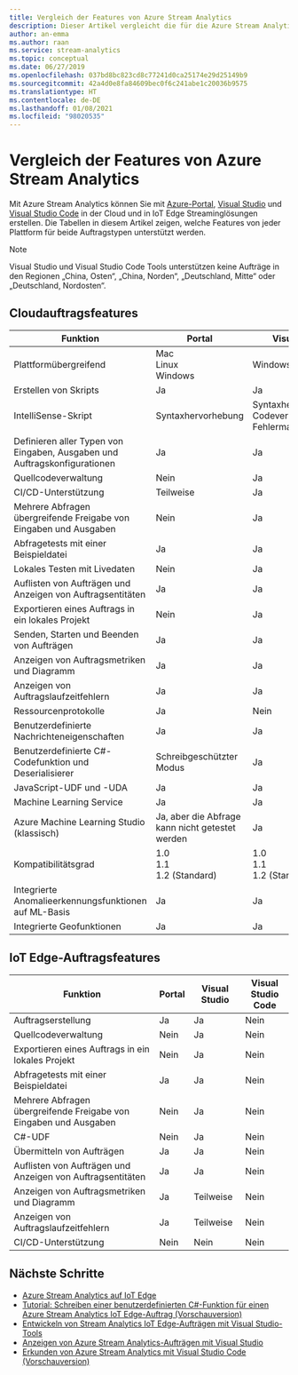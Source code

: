 ```yaml
---
title: Vergleich der Features von Azure Stream Analytics
description: Dieser Artikel vergleicht die für die Azure Stream Analytics-Cloud und IoT Edge-Aufträge in Azure-Portal, Visual Studio und Visual Studio Code unterstützten Features.
author: an-emma
ms.author: raan
ms.service: stream-analytics
ms.topic: conceptual
ms.date: 06/27/2019
ms.openlocfilehash: 037bd8bc823cd8c77241d0ca25174e29d25149b9
ms.sourcegitcommit: 42a4d0e8fa84609bec0f6c241abe1c20036b9575
ms.translationtype: HT
ms.contentlocale: de-DE
ms.lasthandoff: 01/08/2021
ms.locfileid: "98020535"
---
```

# <a name="azure-stream-analytics-feature-comparison"></a>Vergleich der Features von Azure Stream Analytics

Mit Azure Stream Analytics können Sie mit [Azure-Portal](stream-analytics-quick-create-portal.md), [Visual Studio](stream-analytics-quick-create-vs.md) und [Visual Studio Code](quick-create-visual-studio-code.md) in der Cloud und in IoT Edge Streaminglösungen erstellen. Die Tabellen in diesem Artikel zeigen, welche Features von jeder Plattform für beide Auftragstypen unterstützt werden.

> [!NOTE]
> Visual Studio und Visual Studio Code Tools unterstützen keine Aufträge in den Regionen „China, Osten“, „China, Norden“, „Deutschland, Mitte“ oder „Deutschland, Nordosten“.

## <a name="cloud-job-features"></a>Cloudauftragsfeatures


|Funktion  |Portal  |Visual Studio  |Visual Studio Code  |
|---------|---------|---------|---------|
|Plattformübergreifend     |Mac</br>Linux</br>Windows         |Windows        |Mac</br>Linux</br>Windows          |
|Erstellen von Skripts     |Ja         |Ja         |Ja         |
|IntelliSense-Skript     |Syntaxhervorhebung         |Syntaxhervorhebung</br>Codevervollständigung</br>Fehlermarkierung         |Syntaxhervorhebung</br>Codevervollständigung</br>Fehlermarkierung         |
|Definieren aller Typen von Eingaben, Ausgaben und Auftragskonfigurationen     |Ja         |Ja         |Ja         |
|Quellcodeverwaltung     |Nein          |Ja         |Ja         |
|CI/CD-Unterstützung     |Teilweise         |Ja         |Ja         |
|Mehrere Abfragen übergreifende Freigabe von Eingaben und Ausgaben     |Nein          |Ja         |Ja         |
|Abfragetests mit einer Beispieldatei     |Ja         |Ja        |Ja         |
|Lokales Testen mit Livedaten     |Nein          |Ja       |Ja      |
|Auflisten von Aufträgen und Anzeigen von Auftragsentitäten     |Ja         |Ja        |Ja         |
|Exportieren eines Auftrags in ein lokales Projekt     |Nein          |Ja         |Ja         |
|Senden, Starten und Beenden von Aufträgen     |Ja         |Ja         |Ja         |
|Anzeigen von Auftragsmetriken und Diagramm     |Ja         |Ja         |Im Portal öffnen         |
|Anzeigen von Auftragslaufzeitfehlern     |Ja         |Ja         |Nein          |
|Ressourcenprotokolle     |Ja         |Nein          |Nein          |
|Benutzerdefinierte Nachrichteneigenschaften     |Ja         |Ja         |Nein        |
|Benutzerdefinierte C#-Codefunktion und Deserialisierer|Schreibgeschützter Modus|Ja|Nein |
|JavaScript-UDF und -UDA     |Ja         |Ja         |Nur Windows         |
|Machine Learning Service     |Ja        |Ja         |Nein          |
|Azure Machine Learning Studio (klassisch)|Ja, aber die Abfrage kann nicht getestet werden        |Ja |Nein          |
|Kompatibilitätsgrad     |1.0</br>1.1</br>1.2 (Standard)         |1.0</br>1.1</br>1.2 (Standard)           |1.0</br>1.1</br>1.2 (Standard)           |
|Integrierte Anomalieerkennungsfunktionen auf ML-Basis     |Ja         |Ja         |Ja         |
|Integrierte Geofunktionen     |Ja         |Ja         |Ja         |



## <a name="iot-edge-job-features"></a>IoT Edge-Auftragsfeatures

|Funktion  |Portal  |Visual Studio  |Visual Studio Code  |
|---------|---------|---------|---------|
|Auftragserstellung     |Ja         |Ja         |Nein          |
|Quellcodeverwaltung     |Nein          |Ja         |Nein          |
|Exportieren eines Auftrags in ein lokales Projekt     |Nein          |Ja         |Nein          |
|Abfragetests mit einer Beispieldatei     |Ja         |Ja         |Nein          |
|Mehrere Abfragen übergreifende Freigabe von Eingaben und Ausgaben     |Nein          |Ja         |Nein          |
|C#-UDF     |Nein          |Ja         |Nein          |
|Übermitteln von Aufträgen     |Ja         |Ja         |Nein          |
|Auflisten von Aufträgen und Anzeigen von Auftragsentitäten     |Ja         |Ja         |Nein          |
|Anzeigen von Auftragsmetriken und Diagramm     |Ja         |Teilweise         |Nein          |
|Anzeigen von Auftragslaufzeitfehlern     |Ja         |Teilweise         |Nein          |
|CI/CD-Unterstützung     |Nein          |Nein          |Nein          |


## <a name="next-steps"></a>Nächste Schritte

* [Azure Stream Analytics auf IoT Edge](stream-analytics-edge.md)
* [Tutorial: Schreiben einer benutzerdefinierten C#-Funktion für einen Azure Stream Analytics IoT Edge-Auftrag (Vorschauversion)](stream-analytics-edge-csharp-udf.md)
* [Entwickeln von Stream Analytics IoT Edge-Aufträgen mit Visual Studio-Tools](stream-analytics-tools-for-visual-studio-edge-jobs.md)
* [Anzeigen von Azure Stream Analytics-Aufträgen mit Visual Studio](stream-analytics-vs-tools.md)
* [Erkunden von Azure Stream Analytics mit Visual Studio Code (Vorschauversion)](visual-studio-code-explore-jobs.md)


